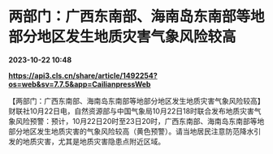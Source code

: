 # 两部门：广西东南部、海南岛东南部等地部分地区发生地质灾害气象风险较高

**2023-10-22 10:48**

**https://api3.cls.cn/share/article/1492254?os=web&sv=7.7.5&app=CailianpressWeb**

【两部门：广西东南部、海南岛东南部等地部分地区发生地质灾害气象风险较高】财联社10月22日电，自然资源部与中国气象局10月22日18时联合发布地质灾害气象风险预警：预计，10月22日20时至23日20时，广西东南部、海南岛东南部等地部分地区发生地质灾害的气象风险较高（黄色预警）。请当地居民注意防范降水引发的地质灾害，尤其是地质灾害隐患点附近区域。